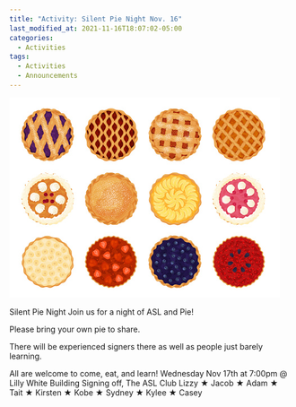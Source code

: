 ```yaml
---
title: "Activity: Silent Pie Night Nov. 16"
last_modified_at: 2021-11-16T18:07:02-05:00
categories:
  - Activities
tags:
  - Activities
  - Announcements
---
```


![Pies](https://github.com/Bamboo72/ENGL-2010-Mock-ASL-Website/blob/main/assets/images/pies.jpg?raw=true)


Silent Pie Night
Join us for a night of ASL and Pie!

Please bring your own pie to share. 

There will be experienced signers there as well as people just barely learning.

All are welcome to come, eat, and learn!
Wednesday Nov 17th at 7:00pm
@ Lilly White Building
Signing off,
The ASL Club
Lizzy ★ Jacob ★ Adam ★ Tait ★ Kirsten ★ Kobe ★ Sydney ★ Kylee ★ Casey
